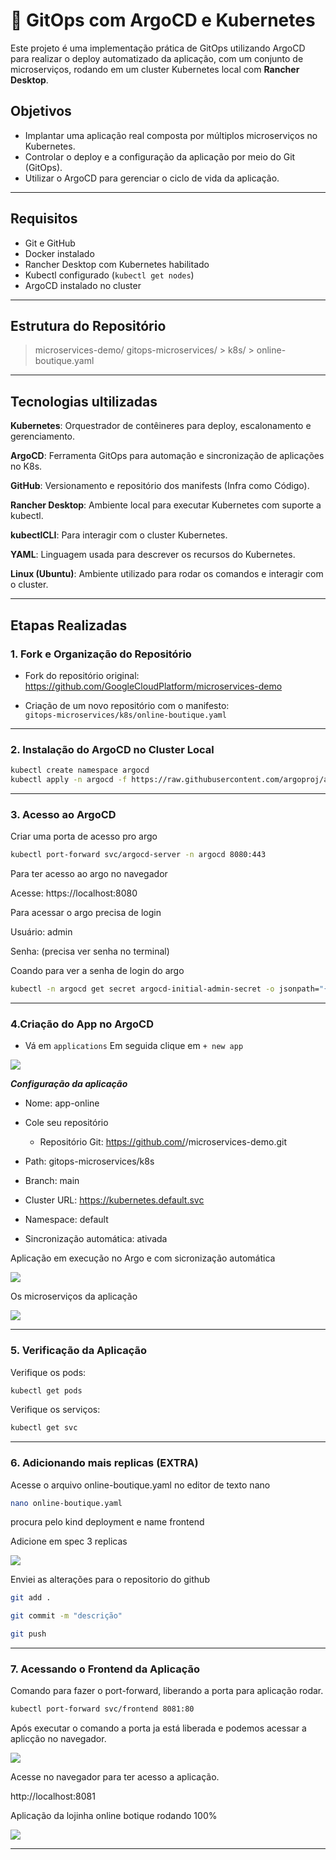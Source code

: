 # 🚀 GitOps com ArgoCD e Kubernetes 

Este projeto é uma implementação prática de GitOps utilizando ArgoCD para realizar o deploy automatizado da aplicação, com um conjunto de microserviços, rodando em um cluster Kubernetes local com **Rancher Desktop**.

## Objetivos

- Implantar uma aplicação real composta por múltiplos microserviços no Kubernetes.
- Controlar o deploy e a configuração da aplicação por meio do Git (GitOps).
- Utilizar o ArgoCD para gerenciar o ciclo de vida da aplicação.

---

## Requisitos

-  Git e GitHub
-  Docker instalado
-  Rancher Desktop com Kubernetes habilitado
-  Kubectl configurado (`kubectl get nodes`)
-  ArgoCD instalado no cluster

---

## Estrutura do Repositório

> microservices-demo/
  > gitops-microservices/
    > k8s/
      > online-boutique.yaml

---

## Tecnologias ultilizadas


**Kubernetes**: Orquestrador de contêineres para deploy, escalonamento e gerenciamento.


**ArgoCD**: Ferramenta GitOps para automação e sincronização de aplicações no K8s.


**GitHub**: Versionamento e repositório dos manifests (Infra como Código).


**Rancher Desktop**: Ambiente local para executar Kubernetes com suporte a kubectl.


**kubectlCLI**: Para interagir com o cluster Kubernetes.


**YAML**: Linguagem usada para descrever os recursos do Kubernetes.


**Linux (Ubuntu)**: Ambiente utilizado para rodar os comandos e interagir com o cluster.


---

## Etapas Realizadas



### 1. Fork e Organização do Repositório

- Fork do repositório original:  
  https://github.com/GoogleCloudPlatform/microservices-demo

- Criação de um novo repositório com o manifesto:  
  `gitops-microservices/k8s/online-boutique.yaml`

---

### 2. Instalação do ArgoCD no Cluster Local

```bash
kubectl create namespace argocd
kubectl apply -n argocd -f https://raw.githubusercontent.com/argoproj/argo-cd/stable/manifests/install.yaml
```
---

### 3. Acesso ao ArgoCD

Criar uma porta de acesso pro argo

```bash
kubectl port-forward svc/argocd-server -n argocd 8080:443
```

Para ter acesso ao argo no navegador

Acesse: https://localhost:8080

Para acessar o argo precisa de login

Usuário: admin

Senha: (precisa ver senha no terminal)


Coando para ver a senha de login do argo
```bash
kubectl -n argocd get secret argocd-initial-admin-secret -o jsonpath="{.data.password}" | base64 -d
```

---

### 4.Criação do App no ArgoCD

- Vá em `applications`
    Em seguida clique em `+ new app`


![](img/1.PNG)

***Configuração da aplicação***

- Nome: app-online

- Cole seu repositório 
  - Repositório Git: https://github.com/<seu-usuario>/microservices-demo.git

- Path: gitops-microservices/k8s

- Branch: main

- Cluster URL: https://kubernetes.default.svc

- Namespace: default

- Sincronização automática: ativada

Aplicação em execução no Argo e com sicronização automática

![](img/13)


Os microserviços da aplicação

![](img/15.PNG)

---

### 5. Verificação da Aplicação

Verifique os pods:

```bash
kubectl get pods
```

Verifique os serviços:

```bash
kubectl get svc
```

---

### 6. Adicionando mais replicas (EXTRA)

Acesse o arquivo online-boutique.yaml no editor de texto nano

```bash
nano online-boutique.yaml
```

procura pelo kind deployment e name frontend

Adicione em spec 3 replicas


![](img/16.PNG)



Enviei as alterações para o repositorio do github

```bash
git add .

git commit -m "descrição"

git push
```
---

### 7. Acessando o Frontend da Aplicação

Comando para fazer o port-forward, liberando a porta para aplicação rodar.

```bash
kubectl port-forward svc/frontend 8081:80
```


Após executar o comando a porta ja está liberada e podemos acessar a aplicção no navegador.


![](img/7.PNG)



Acesse no navegador para ter acesso a aplicação.

http://localhost:8081




Aplicação da lojinha online botique rodando 100%


![](img/6.PNG)


---




